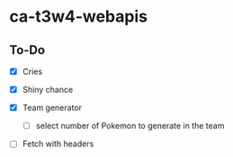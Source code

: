 # ca-t3w4-webapis

<!-- What is this project -->


<!-- What does this project use -->


<!-- Screenshots and/or deployment URL -->



## To-Do 


- [x] Cries
- [x] Shiny chance
- [x] Team generator
	- [ ] select number of Pokemon to generate in the team 

- [ ] Fetch with headers 



